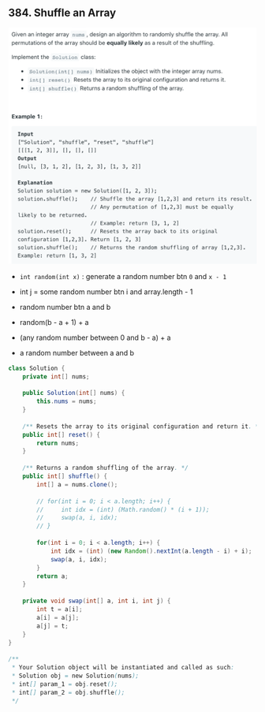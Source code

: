 ## 384. Shuffle an Array

![](img/2021-07-26-18-34-25.png)

- `int random(int x)` : generate a random number btn `0` and `x - 1`

- int j = some random number btn i and array.length - 1
- random number btn a and b
- random(b - a + 1) + a
- (any random number between 0 and b - a) + a
- a random number between a and b

```java
class Solution {
    private int[] nums;

    public Solution(int[] nums) {
        this.nums = nums;
    }
    
    /** Resets the array to its original configuration and return it. */
    public int[] reset() {
        return nums;
    }
    
    /** Returns a random shuffling of the array. */
    public int[] shuffle() {
        int[] a = nums.clone();  

        // for(int i = 0; i < a.length; i++) {
        //     int idx = (int) (Math.random() * (i + 1));
        //     swap(a, i, idx);
        // }         
        
        for(int i = 0; i < a.length; i++) {
            int idx = (int) (new Random().nextInt(a.length - i) + i);
            swap(a, i, idx);
        }                 
        return a;
    }
    
    private void swap(int[] a, int i, int j) {
        int t = a[i];
        a[i] = a[j];
        a[j] = t;
    }
}

/**
 * Your Solution object will be instantiated and called as such:
 * Solution obj = new Solution(nums);
 * int[] param_1 = obj.reset();
 * int[] param_2 = obj.shuffle();
 */
```